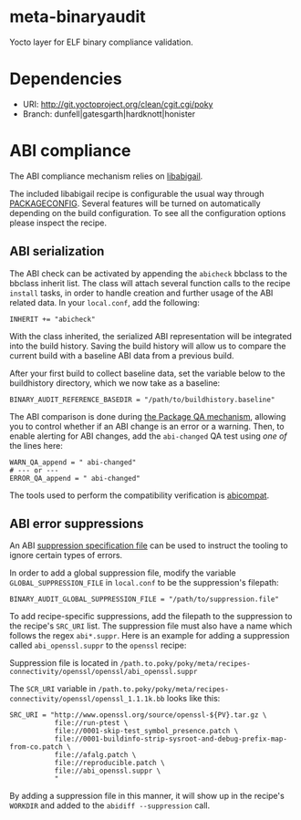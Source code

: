 # meta-binaryaudit

Yocto layer for ELF binary compliance validation.

# Dependencies

* URI: http://git.yoctoproject.org/clean/cgit.cgi/poky
* Branch: dunfell|gatesgarth|hardknott|honister

# ABI compliance

The ABI compliance mechanism relies on [libabigail](https://sourceware.org/git/?p=libabigail.git).

The included libabigail recipe is configurable the usual way through [PACKAGECONFIG](https://www.yoctoproject.org/docs/3.1/ref-manual/ref-manual.html#var-PACKAGECONFIG). Several features will be turned on automatically depending on the build configuration. To see all the configuration options please inspect the recipe.

## ABI serialization

The ABI check can be activated by appending the `abicheck` bbclass to the bbclass inherit list. The class will attach several function calls to the recipe `install` tasks, in order to handle creation and further usage of the ABI related data. In your `local.conf`, add the following:

```bitbake
INHERIT += "abicheck"
```

With the class inherited, the serialized ABI representation will be integrated into the build history. Saving the build history will allow us to compare the current build
with a baseline ABI data from a previous build.

After your first build to collect baseline data, set the variable below to the buildhistory directory, which we now take as a baseline:

```bitbake
BINARY_AUDIT_REFERENCE_BASEDIR = "/path/to/buildhistory.baseline"
```

The ABI comparison is done during [the Package QA mechanism](https://docs.yoctoproject.org/3.2/ref-manual/ref-qa-checks.html), allowing you to control whether if an ABI change is an error or a warning.  Then, to enable alerting for ABI changes, add the `abi-changed` QA test using _one of_ the lines here:

```bitbake
WARN_QA_append = " abi-changed"
# --- or ---
ERROR_QA_append = " abi-changed"
```

The tools used to perform the compatibility verification is [abicompat](https://sourceware.org/libabigail/manual/abicompat.html).

## ABI error suppressions

An ABI [suppression specification file](https://sourceware.org/libabigail/manual/libabigail-concepts.html#suppr-spec-label) can be used to instruct the tooling to ignore certain types of errors.

In order to add a global suppression file, modify the variable `GLOBAL_SUPPRESSION_FILE` in `local.conf` to be the suppression's filepath:

`BINARY_AUDIT_GLOBAL_SUPPRESSION_FILE = "/path/to/suppression.file"`

To add recipe-specific suppressions, add the filepath to the suppression to the recipe's `SRC_URI` list. The suppression file must also have a name which follows the regex `abi*.suppr`. Here is an example for adding a suppression called `abi_openssl.suppr` to the `openssl` recipe:

Suppression file is located in `/path.to.poky/poky/meta/recipes-connectivity/openssl/openssl/abi_openssl.suppr`

The `SCR_URI` variable in `/path.to.poky/poky/meta/recipes-connectivity/openssl/openssl_1.1.1k.bb` looks like this:

```
SRC_URI = "http://www.openssl.org/source/openssl-${PV}.tar.gz \
           file://run-ptest \
           file://0001-skip-test_symbol_presence.patch \
           file://0001-buildinfo-strip-sysroot-and-debug-prefix-map-from-co.patch \
           file://afalg.patch \
           file://reproducible.patch \
           file://abi_openssl.suppr \
           "
```
By adding a suppression file in this manner, it will show up in the recipe's `WORKDIR` and added to the `abidiff --suppression` call.
